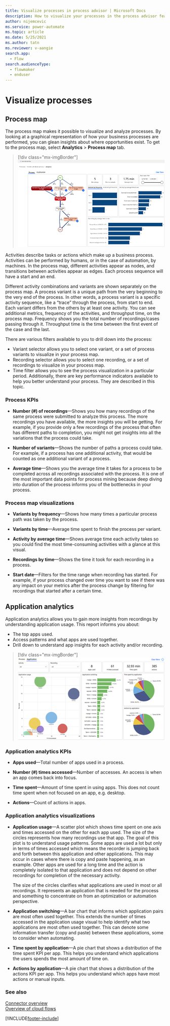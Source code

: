 ```yaml
---
title: Visualize processes in process advisor | Microsoft Docs
description: How to visualize your processes in the process advisor feature.
author: nijemcevic 
ms.service: power-automate
ms.topic: article
ms.date: 5/25/2021
ms.author: tatn
ms.reviewer: v-aangie
search.app: 
  - Flow
search.audienceType:
  - flowmaker
  - enduser
---
```

# Visualize processes

## Process map

<!-- Need an updated screenshot once this feature is available in Demo environment AND the title of the bottom right visual is changed/bugs fixed -->
The process map makes it possible to visualize and analyze processes. By looking at a graphical representation of how your business processes are performed, you can glean insights about where opportunities exist. To get to the process map, select **Analytics** > **Process map** tab.

> [!div class="mx-imgBorder"]
> ![Process map](media/automation-reco-1.png "Process advisor process map")

Activities describe tasks or actions which make up a business process. Activities can be performed by humans, or in the case of automation, by machines. In the process map, different activities appear as nodes, and transitions between activities appear as edges.  Each process sequence will have a start and an end.

Different activity combinations and variants are shown separately on the process map. A process variant is a unique path from the very beginning to the very end of the process. In other words, a process variant is a specific activity sequence, like a “trace” through the process, from start to end. Each variant differs from the others by at least one activity. You can see additional metrics, frequency of the activities, and throughput time, on the process map. Frequency shows you the total number of recordings/cases passing through it. Throughput time is the time between the first event of the case and the last.

There are various filters available to you to drill down into the process:

- Variant selector allows you to select one variant, or a set of process variants to visualize in your process map.
- Recording selector allows you to select one recording, or a set of recordings to visualize in your process map.
- Time filter allows you to see the process visualization in a particular period. Additionally, there are key performance indicators available to help you better understand your process. They are described in this topic.

### Process KPIs

- **Number (#) of recordings**&mdash;Shows you how many recordings of the same process were submitted to analyze this process. The more recordings you have available, the more insights you will be getting. For example, if you provide only a few recordings of the process that often has different paths to completion, you might not get insights into all the variations that the process could take.

- **Number of variants**&mdash;Shows the number of paths a process could take. For example, if a process has one additional activity, that would be counted as one additional variant of a process.

- **Average time**&mdash;Shows you the average time it takes for a process to be completed across all recordings associated with the process. It is one of the most important data points for process mining because deep diving into duration of the process informs you of the bottlenecks in your process.

### Process map visualizations

- **Variants by frequency**&mdash;Shows how many times a particular process path was taken by the process.

- **Variants by time**&mdash;Average time spent to finish the process per variant.

- **Activity by average time**&mdash;Shows average time each activity takes so you could find the most time-consuming activities with a glance at this visual.

- **Recordings by time**&mdash;Shows the time it took for each recording in a process.

- **Start date**&mdash;Filters for the time range when recording has started. For example, if your process changed over time you want to see if there was any impact on your metrics after the process change by filtering for recordings that started after a certain time.

## Application analytics

Application analytics allows you to gain more insights from recordings by understanding application usage. This report informs you about:

- The top apps used.
- Access patterns and what apps are used together.
- Drill down to understand app insights for each activity and/or recording.

> [!div class="mx-imgBorder"]
> ![Application analytics](media/application-analytics.png "Application analytics")

### Application analytics KPIs

- **Apps used**&mdash;Total number of apps used in a process.

- **Number (#) times accessed**&mdash;Number of accesses. An access is when an app comes back into focus.

- **Time spent**&mdash;Amount of time spent in using apps. This does not count time spent when not focused on an app, e.g. desktop.

- **Actions**&mdash;Count of actions in apps.

### Application analytics visualizations

- **Application usage**&mdash;A scatter plot which shows time spent on one axis and times accessed on the other for each app used. The size of the circles represents how many recordings use that app. The goal of this plot is to understand usage patterns. Some apps are used a lot but only in terms of times accessed which means the recorder is jumping back and forth between this application and other applications. This may occur in cases where there is copy and paste happening, as an example. Other apps are used for a long time and the action is completely isolated to that application and does not depend on other recordings for completion of the necessary activity.

    The size of the circles clarifies what applications are used in most or all recordings. It represents an application that is needed for the process and something to concentrate on from an optimization or automation perspective.

- **Application switching**&mdash;A bar chart that informs which application pairs are most often used together. This extends the number of times accessed in the application usage visual to help identify what two applications are most often used together. This can denote some information transfer (copy and paste) between these applications, some to consider when automating.

- **Time spent by application**&mdash;A pie chart that shows a distribution of the time spent KPI per app. This helps you understand which applications the users spends the most amount of time on.

- **Actions by application**&mdash;A pie chart that shows a distribution of the actions KPI per app. This helps you understand which apps have most actions or manual inputs.

### See also

[Connector overview](/connectors/connectors)<br/>
[Overview of cloud flows](overview-cloud.md)

[!INCLUDE[footer-include](includes/footer-banner.md)]